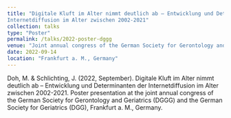 ```yaml
---
title: "Digitale Kluft im Alter nimmt deutlich ab – Entwicklung und Determinanten der
Internetdiffusion im Alter zwischen 2002-2021"
collection: talks
type: "Poster"
permalink: /talks/2022-poster-dggg
venue: "Joint annual congress of the German Society for Gerontology and Geri-atrics (DGGG) and the German Society for Geriatrics (DGG)"
date: 2022-09-14
location: "Frankfurt a. M., Germany"
---
```


Doh, M. & Schlichting, J. (2022, September). Digitale Kluft im Alter nimmt deutlich ab – Entwicklung und Determinanten der Internetdiffusion im Alter zwischen 2002-2021. Poster presentation at the joint annual congress of the German Society for Gerontology and Geriatrics (DGGG) and the German Society for Geriatrics (DGG), Frankfurt a. M., Germany.
